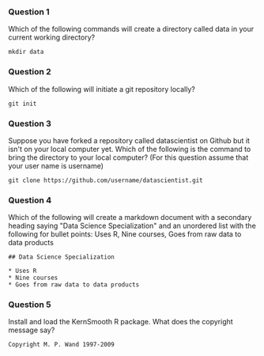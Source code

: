 ### Question 1
Which of the following commands will create a directory called data in your current working directory? 

`mkdir data`

### Question 2
Which of the following will initiate a git repository locally?

`git init`

### Question 3
Suppose you have forked a repository called datascientist on Github but it isn't on your local computer yet. Which of the following is the command to bring the directory to your local computer? (For this question assume that your user name is username)

`git clone https://github.com/username/datascientist.git`

### Question 4
Which of the following will create a markdown document with a secondary heading saying "Data Science Specialization" and an unordered list with the following for bullet points: Uses R, Nine courses, Goes from raw data to data products

`## Data Science Specialization`  

`* Uses R`  
`* Nine courses`  
`* Goes from raw data to data products`

### Question 5
Install and load the KernSmooth R package. What does the copyright message say? 

`Copyright M. P. Wand 1997-2009`
